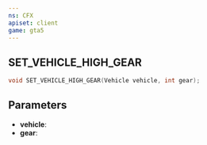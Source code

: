 ```yaml
---
ns: CFX
apiset: client
game: gta5
---
```

## SET_VEHICLE_HIGH_GEAR

```c
void SET_VEHICLE_HIGH_GEAR(Vehicle vehicle, int gear);
```


## Parameters
* **vehicle**: 
* **gear**: 

